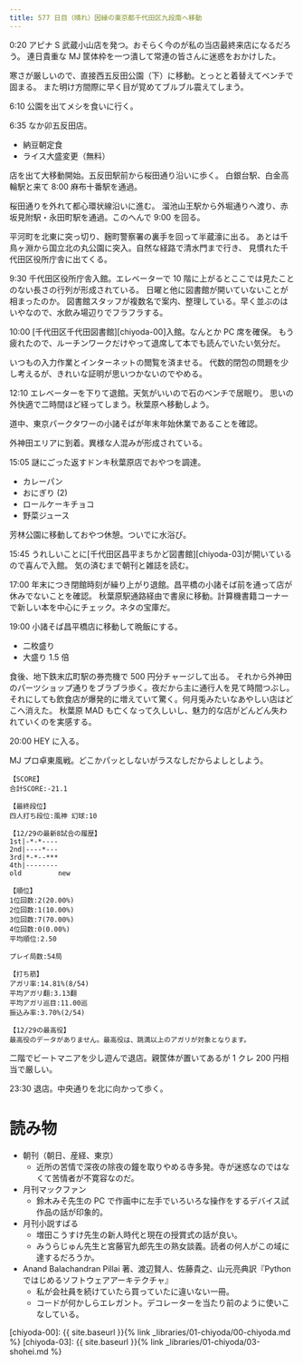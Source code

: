 ```yaml
---
title: 577 日目（晴れ）因縁の東京都千代田区九段南へ移動
---
```


0:20 アピナ S 武蔵小山店を発つ。おそらく今のが私の当店最終来店になるだろう。
連日貴重な MJ 筐体枠を一つ潰して常連の皆さんに迷惑をおかけした。

寒さが厳しいので、直接西五反田公園（下）に移動。とっとと着替えてベンチで固まる。
また明け方間際に早く目が覚めてブルブル震えてしまう。

6:10 公園を出てメシを食いに行く。

6:35 なか卯五反田店。

* 納豆朝定食
* ライス大盛変更（無料）

店を出て大移動開始。五反田駅前から桜田通り沿いに歩く。
白銀台駅、白金高輪駅と来て 8:00 麻布十番駅を通過。

桜田通りを外れて都心環状線沿いに進む。
溜池山王駅から外堀通りへ渡り、赤坂見附駅・永田町駅を通過。このへんで 9:00 を回る。

平河町を北東に突っ切り、麹町警察署の裏手を回って半蔵濠に出る。
あとは千鳥ヶ淵から国立北の丸公園に突入。自然な経路で清水門まで行き、
見慣れた千代田区役所庁舎に出てくる。

9:30 千代田区役所庁舎入館。エレベーターで 10 階に上がるとここでは見たことのない長さの行列が形成されている。
日曜と他に図書館が開いていないことが相まったのか。
図書館スタッフが複数名で案内、整理している。早く並ぶのはいやなので、水飲み場辺りでフラフラする。

10:00 [千代田区千代田図書館][chiyoda-00]入館。なんとか PC 席を確保。
もう疲れたので、ルーチンワークだけやって退席して本でも読んでいたい気分だ。

いつもの入力作業とインターネットの閲覧を済ませる。
代数的閉包の問題を少し考えるが、きれいな証明が思いつかないのでやめる。

12:10 エレベーターを下りて退館。天気がいいので石のベンチで居眠り。
思いの外快適で二時間ほど経ってしまう。秋葉原へ移動しよう。

道中、東京パークタワーの小諸そばが年末年始休業であることを確認。

外神田エリアに到着。異様な人混みが形成されている。

15:05 謎にごった返すドンキ秋葉原店でおやつを調達。

* カレーパン
* おにぎり (2)
* ロールケーキチョコ
* 野菜ジュース

芳林公園に移動しておやつ休憩。ついでに水浴び。

15:45 うれしいことに[千代田区昌平まちかど図書館][chiyoda-03]が開いているので喜んで入館。
気の済むまで朝刊と雑誌を読む。

17:00 年末につき閉館時刻が繰り上がり退館。昌平橋の小諸そば前を通って店が休みでないことを確認。
秋葉原駅通路経由で書泉に移動。計算機書籍コーナーで新しい本を中心にチェック。ネタの宝庫だ。

19:00 小諸そば昌平橋店に移動して晩飯にする。

* 二枚盛り
* 大盛り 1.5 倍

食後、地下鉄末広町駅の券売機で 500 円分チャージして出る。
それから外神田のパーツショップ通りをブラブラ歩く。夜だから主に通行人を見て時間つぶし。
それにしても飲食店が爆発的に増えていて驚く。何月兎みたいなあやしい店はどこへ消えた。
秋葉原 MAD も亡くなって久しいし、魅力的な店がどんどん失われていくのを実感する。

20:00 HEY に入る。

MJ プロ卓東風戦。どこかパッとしないがラスなしだからよしとしよう。

```text
【SCORE】
合計SCORE:-21.1

【最終段位】
四人打ち段位:風神 幻球:10

【12/29の最新8試合の履歴】
1st|-*-*----
2nd|----*---
3rd|*-*--***
4th|--------
old         new

【順位】
1位回数:2(20.00%)
2位回数:1(10.00%)
3位回数:7(70.00%)
4位回数:0(0.00%)
平均順位:2.50

プレイ局数:54局

【打ち筋】
アガリ率:14.81%(8/54)
平均アガリ翻:3.13翻
平均アガリ巡目:11.00巡
振込み率:3.70%(2/54)

【12/29の最高役】
最高役のデータがありません。最高役は、跳満以上のアガリが対象となります。
```

二階でビートマニアを少し遊んで退店。親筐体が置いてあるが 1 クレ 200 円相当で厳しい。

23:30 退店。中央通りを北に向かって歩く。

# 読み物

* 朝刊（朝日、産経、東京）
  * 近所の苦情で深夜の除夜の鐘を取りやめる寺多発。寺が迷惑なのではなくて苦情者が不寛容なのだ。
* 月刊マックファン
  * 鈴木みそ先生の PC で作画中に左手でいろいろな操作をするデバイス試作品の話が印象的。
* 月刊小説すばる
  * 増田こうすけ先生の新人時代と現在の授賞式の話が良い。
  * みうらじゅん先生と宮藤官九郎先生の熟女談義。読者の何人がこの域に達するだろうか。
* Anand Balachandran Pillai 著、渡辺賢人、佐藤貴之、山元亮典訳『Python ではじめるソフトウェアアーキテクチャ』
  * 私が会社員を続けていたら買っていたに違いない一冊。
  * コードが何かしらエレガント。デコレーターを当たり前のように使いこなしている。

[chiyoda-00]: {{ site.baseurl }}{% link _libraries/01-chiyoda/00-chiyoda.md %}
[chiyoda-03]: {{ site.baseurl }}{% link _libraries/01-chiyoda/03-shohei.md %}
